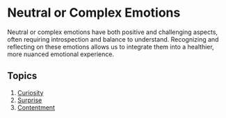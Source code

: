 # Neutral or Complex Emotions

Neutral or complex emotions have both positive and challenging aspects, often requiring introspection and balance to understand. Recognizing and reflecting on these emotions allows us to integrate them into a healthier, more nuanced emotional experience.

## Topics

1. [Curiosity](Project_Universe/Human_Nature/Emotions/Curiosity.md)
2. [Surprise](Surprise.md)
3. [Contentment](Contentment.md)
